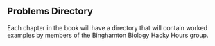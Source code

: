 ## Problems Directory

Each chapter in the book will have a directory that will contain worked examples by members of
the Binghamton Biology Hacky Hours group.